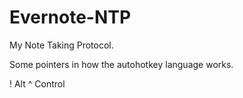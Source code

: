 # Evernote-NTP

My Note Taking Protocol. 

Some pointers in how the autohotkey language works. 

!	Alt
^	Control

